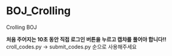 # BOJ_Crolling
Crolling BOJ

**처음 주어지는 10초 동안 직접 로그인 버튼을 누르고 캡챠를 풀어야 합니다!!**
croll_codes.py -> submit_codes.py 순으로 사용해주세요
